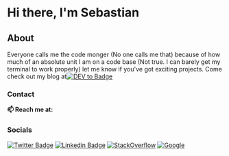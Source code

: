 # Hi there, I'm Sebastian 

## About ##
Everyone calls me the code monger (No one calls me that) because of how much of an absolute unit I am on a code base (Not true. I can barely get my terminal to work properly) let me know if you've got exciting projects. 
Come check out my blog at[![DEV to Badge](https://img.shields.io/badge/dev.to-0A0A0A?style=for-the-badge&logo=dev.to&logoColor=white
)](https://dev.to/gbudjeakp)




### Contact ###
  **📫 Reach me at:**<br>
### Socials
  [![Twitter Badge](https://img.shields.io/badge/Twitter-1DA1F2?style=for-the-badge&logo=twitter&logoColor=white)](https://twitter.com/Master_Crazy)
  [![Linkedin Badge](https://img.shields.io/badge/LinkedIn-0077B5?style=for-the-badge&logo=linkedin&logoColor=white)](https://www.linkedin.com/in/akpevwen-sebastian-gbudje/)
  [![StackOverflow](https://img.shields.io/badge/Stack_Overflow-FE7A16?style=for-the-badge&logo=stack-overflow&logoColor=white)](https://stackoverflow.com/users/13428061/sebastian-gbudje?tab=profile)
  [![Google](https://img.shields.io/badge/Gmail-D14836?style=for-the-badge&logo=gmail&logoColor=white)](mailto:gbudjeakp@gmail.com)

